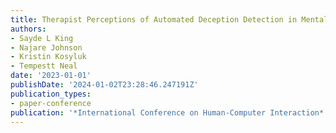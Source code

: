 ```yaml
---
title: Therapist Perceptions of Automated Deception Detection in Mental Health Applications
authors:
- Sayde L King
- Najare Johnson
- Kristin Kosyluk
- Tempestt Neal
date: '2023-01-01'
publishDate: '2024-01-02T23:28:46.247191Z'
publication_types:
- paper-conference
publication: '*International Conference on Human-Computer Interaction*'
---
```

